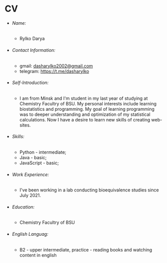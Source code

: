 # CV 
* ###### Name:
    + Rylko Darya
* ###### Contact Information:
    + gmail: dasharylko2002@gmail.com
    + telegram: https://t.me/dasharylko
* ###### Self-Introduction:
    + I am from Minsk and I'm student in my last year of studying at Chemistry Facultry of BSU. My personal interests include learning  biostatistics and programming. My goal of learning programming was to deeper understanding and optimization of my statistical calculations. Now I have a desire to learn new skills of creating web-sites.
* ###### Skills:
    + Python - intermediate;
    + Java - basic;
    + JavaScript - basic;
* ###### Work Experience:
    + I've been working in a lab conducting bioequivalence studies since July 2021.
* ###### Education:
    + Chemistry Facultry of BSU
* ###### English Languag:
    + B2 - upper intermediate, practice - reading books and watching content in english 
